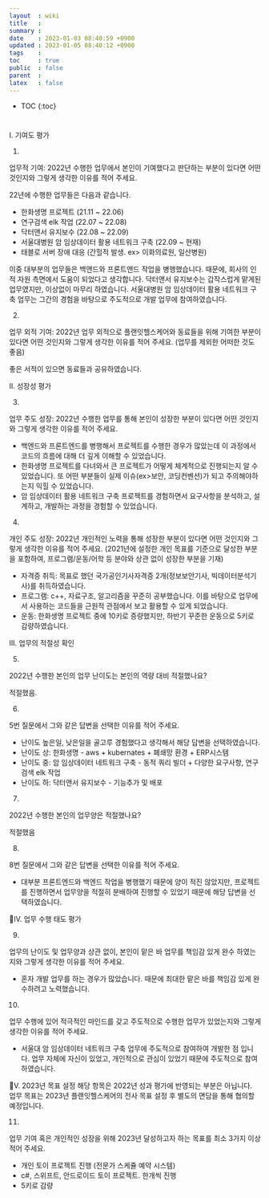 ```yaml
---
layout  : wiki
title   : 
summary : 
date    : 2023-01-03 08:40:59 +0900
updated : 2023-01-05 08:40:12 +0900
tags    : 
toc     : true
public  : false
parent  : 
latex   : false
---
```

* TOC
{:toc}

# 

I. 기여도 평가

1.
업무적 기여: 2022년 수행한 업무에서 본인이 기여했다고 판단하는 부분이 있다면 어떤 것인지와 그렇게 생각한 이유를 적어 주세요.

22년에 수행한 업무들은 다음과 같습니다.

- 한화생명 프로젝트 (21.11 ~ 22.06)
- 연구검색 elk 작업 (22.07 ~ 22.08)
- 닥터앤서 유지보수 (22.08 ~ 22.09)
- 서울대병원 암 임상데이터 활용 네트워크 구축 (22.09 ~ 현재)
- 태블로 서버 장애 대응 (간헐적 발생. ex> 이화의료원, 일산병원)

이중 대부분의 업무들은 백앤드와 프론트앤드 작업을 병행했습니다. 때문에, 회사의 인적 자원 측면에서 도움이 되었다고 생각합니다.
닥터앤서 유지보수는 갑작스럽게 맡게된 업무였지만, 이상없이 마무리 하였습니다.
서울대병원 암 임상데이터 활용 네트워크 구축 업무는 그간의 경험을 바탕으로 주도적으로 개발 업무에 참여하였습니다.


2.
업무 외적 기여: 2022년 업무 외적으로 플랜잇헬스케어와 동료들을 위해 기여한 부분이 있다면 어떤 것인지와 그렇게 생각한 이유를 적어 주세요. (업무를 제외한 어떠한 것도 좋음)

좋은 서적이 있으면 동료들과 공유하였습니다.

II. 성장성 평가

3.
업무 주도 성장: 2022년 수행한 업무를 통해 본인이 성장한 부분이 있다면 어떤 것인지와 그렇게 생각한 이유를 적어 주세요.

- 백엔드와 프론트엔드를 병행해서 프로젝트를 수행한 경우가 많았는데 이 과정에서 코드의 흐름에 대해 더 깊게 이해할 수 있었습니다.
- 한화생명 프로젝트를 다녀와서 큰 프로젝트가 어떻게 체계적으로 진행되는지 알 수 있었습니다. 또 어떤 부분들이 실제 이슈(ex>보안, 코딩컨벤션)가 되고 주의해야하는지 익힐 수 있었습니다.
- 암 임상데이터 활용 네트워크 구축 프로젝트를 경험하면서 요구사항을 분석하고, 설계하고, 개발하는 과정을 경험할 수 있었습니다.

4.
개인 주도 성장: 2022년 개인적인 노력을 통해 성장한 부분이 있다면 어떤 것인지와 그렇게 생각한 이유를 적어 주세요. (2021년에 설정한 개인 목표를 기준으로 달성한 부분을 포함하여, 프로그램/운동/어학 등 분야와 상관 없이 성장한 부분을 기재)

- 자격증 취득: 목표로 했던 국가공인기사자격증 2개(정보보안기사, 빅데이터분석기사)를 취득하였습니다.
- 프로그램: c++, 자료구조, 알고리즘을 꾸준히 공부했습니다. 이를 바탕으로 업무에서 사용하는 코드들을 근원적 관점에서 보고 활용할 수 있게 되었습니다. 
- 운동: 한화생명 프로젝트 중에 10키로 증량했지만, 하반기 꾸준한 운동으로 5키로 감량하였습니다.


III. 업무의 적절성 확인

5.
2022년 수행한 본인의 업무 난이도는 본인의 역량 대비 적절했나요?

적절했음.

6.
5번 질문에서 그와 같은 답변을 선택한 이유를 적어 주세요.
- 난이도 높은일, 낮은일을 골고루 경험했다고 생각해서 해당 답변을 선택하였습니다.
- 난이도 상: 한화생명 - aws + kubernates + 폐쇄망 환경 + ERP시스템
- 난이도 중: 암 임상데이터 네트워크 구축 - 동적 쿼리 빌더 + 다양한 요구사항, 연구검색 elk 작업
- 난이도 하: 닥터앤서 유지보수 - 기능추가 및 배포


7.
2022년 수행한 본인의 업무양은 적절했나요?

적절했음

8.
8번 질문에서 그와 같은 답변을 선택한 이유를 적어 주세요.

- 대부분 프론트엔드와 백엔드 작업을 병행했기 때문에 양이 적진 않았지만, 프로젝트를 진행하면서 업무양을 적절히 분배하여 진행할 수 있었기 때문에 해당 답변을 선택하였습니다.

IV. 업무 수행 태도 평가

9.
업무의 난이도 및 업무양과 상관 없이, 본인이 맡은 바 업무를 책임감 있게 완수 하였는지와 그렇게 생각한 이유를 적어 주세요.

- 혼자 개발 업무를 하는 경우가 많았습니다. 때문에 최대한 맡은 바를 책임감 있게 완수하려고 노력했습니다.


10.
업무 수행에 있어 적극적인 마인드를 갖고 주도적으로 수행한 업무가 있었는지와 그렇게 생각한 이유를 적어 주세요.

- 서울대 암 임상데이터 네트워크 구축 업무에 주도적으로 참여하여 개발한 점 입니다. 업무 자체에 자신이 있었고, 개인적으로 관심이 있었기 때문에 주도적으로 참여하였습니다.



V. 2023년 목표 설정
해당 항목은 2022년 성과 평가에 반영되는 부분은 아닙니다. 
업무 목표는 2023년 플랜잇헬스케어의 전사 목표 설정 후 별도의 면담을 통해 협의할 예정입니다.

11.
업무 기여 혹은 개인적인 성장을 위해 2023년 달성하고자 하는 목표를 최소 3가지 이상 적어 주세요.

- 개인 토이 프로젝트 진행 (전문가 스케쥴 예약 시스템)
- c#, 스위프트, 안드로이드 토이 프로젝트. 한개씩 진행
- 5키로 감량
